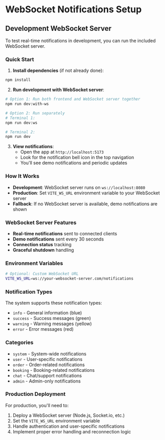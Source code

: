 # WebSocket Notifications Setup

## Development WebSocket Server

To test real-time notifications in development, you can run the included WebSocket server.

### Quick Start

1. **Install dependencies** (if not already done):
```bash
npm install
```

2. **Run development with WebSocket server**:
```bash
# Option 1: Run both frontend and WebSocket server together
npm run dev:with-ws

# Option 2: Run separately
# Terminal 1:
npm run dev:ws

# Terminal 2:
npm run dev
```

3. **View notifications**: 
   - Open the app at `http://localhost:5173`
   - Look for the notification bell icon in the top navigation
   - You'll see demo notifications and periodic updates

### How It Works

- **Development**: WebSocket server runs on `ws://localhost:8080`
- **Production**: Set `VITE_WS_URL` environment variable to your WebSocket server
- **Fallback**: If no WebSocket server is available, demo notifications are shown

### WebSocket Server Features

- **Real-time notifications** sent to connected clients
- **Demo notifications** sent every 30 seconds
- **Connection status** tracking
- **Graceful shutdown** handling

### Environment Variables

```bash
# Optional: Custom WebSocket URL
VITE_WS_URL=ws://your-websocket-server.com/notifications
```

### Notification Types

The system supports these notification types:
- `info` - General information (blue)
- `success` - Success messages (green) 
- `warning` - Warning messages (yellow)
- `error` - Error messages (red)

### Categories

- `system` - System-wide notifications
- `user` - User-specific notifications
- `order` - Order-related notifications
- `booking` - Booking-related notifications
- `chat` - Chat/support notifications
- `admin` - Admin-only notifications

### Production Deployment

For production, you'll need to:
1. Deploy a WebSocket server (Node.js, Socket.io, etc.)
2. Set the `VITE_WS_URL` environment variable
3. Handle authentication and user-specific notifications
4. Implement proper error handling and reconnection logic
